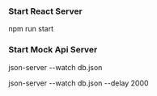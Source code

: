 ### Start React Server

npm run start

### Start Mock Api Server

json-server --watch db.json

json-server --watch db.json --delay 2000
